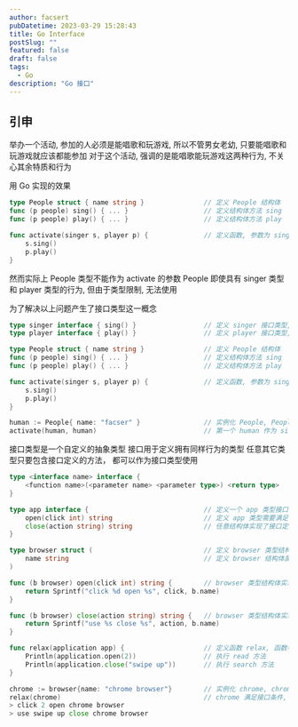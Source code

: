 ```yaml
---
author: facsert
pubDatetime: 2023-03-29 15:28:43
title: Go Interface
postSlug: ""
featured: false
draft: false
tags:
  - Go
description: "Go 接口"
---
```


<!--
 * @Author       : facsert
 * @Date         : 2023-03-29 15:28:43
 * @LastEditTime : 2023-07-28 11:40:03
 * @Description  : edit description
-->

## 引申

举办一个活动, 参加的人必须是能唱歌和玩游戏, 所以不管男女老幼, 只要能唱歌和玩游戏就应该都能参加
对于这个活动, 强调的是能唱歌能玩游戏这两种行为, 不关心其余特质和行为

用 Go 实现的效果

```go
type People struct { name string }               // 定义 People 结构体
func (p people) sing() { ... }                   // 定义结构体方法 sing
func (p people) play() { ... }                   // 定义结构体方法 play

func activate(singer s, player p) {              // 定义函数, 参数为 singer 和 player 类型
    s.sing()
    p.play()
}
```

然而实际上 People 类型不能作为 activate 的参数
People 即使具有 singer 类型和 player 类型的行为, 但由于类型限制, 无法使用

为了解决以上问题产生了接口类型这一概念

```go
type singer interface { sing() }                 // 定义 singer 接口类型, 只要实现 sing() 即可作为 singer 类型使用
type player interface { play() }                 // 定义 player 接口类型, 只要实现 play() 即可作为 player 类型使用

type People struct { name string }               // 定义 People 结构体
func (p people) sing() { ... }                   // 定义结构体方法 sing
func (p people) play() { ... }                   // 定义结构体方法 play

func activate(singer s, player p) {              // 定义函数, 参数为 singer 和 player 类型
    s.sing()
    p.play()
}

human := People{ name: "facser" }                // 实例化 People, People 实现了 sing() play()
activate(human, human)                           // 第一个 human 作为 singer 类型，第二个 human 作为 player 类型
```

接口类型是一个自定义的抽象类型
接口用于定义拥有同样行为的类型
任意其它类型只要包含接口定义的方法， 都可以作为接口类型使用

```go
type <interface name> interface {
    <function name>(<parameter name> <parameter type>) <return type>
}

type app interface {                             // 定义一个 app 类型接口
    open(click int) string                       // 定义 app 类型需要满足的条件
    close(action string) string                  // 任意结构体实现了接口定义的方法就可以作为 app 类型使用
}

type browser struct (                            // 定义 browser 类型结构体
    name string                                  // 定义 browser 结构体属性
)

func (b browser) open(click int) string {        // browser 类型结构体实现 open 方法
    return Sprintf("click %d open %s", click, b.name)
}

func (b browser) close(action string) string {   // browser 类型结构体实现 close 方法
    return Sprintf("use %s close %s", action, b.name)
}

func relax(application app) {                    // 定义函数 relax, 函数参数为 app 接口类型
    Println(application.open(2))                 // 执行 read 方法
    Println(application.close("swipe up"))       // 执行 search 方法
}

chrome := browser{name: "chrome browser"}        // 实例化 chrome, chrome 包含 open close 方法
relax(chrome)                                    // chrome 满足接口条件, chrome 可以当做 app 类型使用
> click 2 open chrome browser
> use swipe up close chrome browser
```
